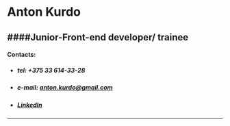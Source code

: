 # Anton Kurdo
####Junior-Front-end developer/ trainee
----


#### Contacts:

- #####  tel: +375 33 614-33-28

- #####  e-mail: anton.kurdo@gmail.com

- ##### [LinkedIn](https://www.linkedin.com/in/anton-kurdo-4b22a311a/)

---

